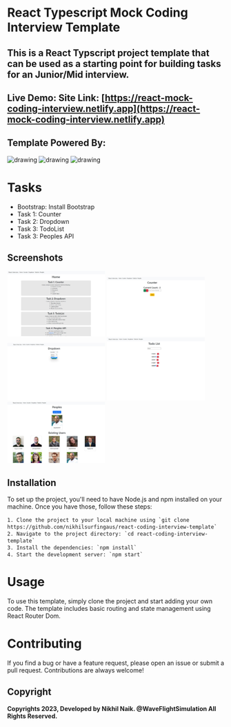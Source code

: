 
# React Typescript Mock Coding Interview Template
## This is a React Typscript project template that can be used as a starting point for building tasks for an Junior/Mid interview.

## Live Demo: Site Link: [https://react-mock-coding-interview.netlify.app](https://react-mock-coding-interview.netlify.app) 

## Template Powered By: 
<img src="https://cdn.freebiesupply.com/logos/large/2x/react-1-logo-png-transparent.png" alt="drawing" width="100"/> <img 
src="https://upload.wikimedia.org/wikipedia/commons/thumb/b/b2/Bootstrap_logo.svg/1280px-Bootstrap_logo.svg.png" alt="drawing" height="100" width="110"/> <img 
src="https://upload.wikimedia.org/wikipedia/commons/thumb/4/4c/Typescript_logo_2020.svg/1200px-Typescript_logo_2020.svg.png" alt="drawing" width="100"/> 

# Tasks
- Bootstrap: Install Bootstrap
- Task 1: Counter
- Task 2: Dropdown
- Task 3: TodoList
- Task 3: Peoples API

## Screenshots
<p float="left">
  <img src="https://github.com/nikhilsurfingaus/react-coding-interview-template/blob/master/src/assets/1.jpg" height=45% width=45% />
  <img src="https://github.com/nikhilsurfingaus/react-coding-interview-template/blob/master/src/assets/2.jpg" height=45% width=45% />
  <img src="https://github.com/nikhilsurfingaus/react-coding-interview-template/blob/master/src/assets/3.jpg" height=45% width=45% />
  <img src="https://github.com/nikhilsurfingaus/react-coding-interview-template/blob/master/src/assets/4.jpg" height=45% width=45% />
  <img src="https://github.com/nikhilsurfingaus/react-coding-interview-template/blob/master/src/assets/5.jpg" height=45% width=45% />
</p>

##  Installation
To set up the project, you'll need to have Node.js and npm installed on your machine. Once you have those, follow these steps:

    1. Clone the project to your local machine using `git clone https://github.com/nikhilsurfingaus/react-coding-interview-template`
    2. Navigate to the project directory: `cd react-coding-interview-template`
    3. Install the dependencies: `npm install`
    4. Start the development server: `npm start`

# Usage
To use this template, simply clone the project and start adding your own code. The template includes basic routing and state management using React Router Dom.

# Contributing
If you find a bug or have a feature request, please open an issue or submit a pull request. Contributions are always welcome!
## Copyright

**Copyrights 2023, Developed by Nikhil Naik. @WaveFlightSimulation All Rights Reserved.**

